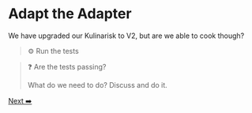 # Adapt the Adapter

We have upgraded our Kulinarisk to V2, but are we able to cook though?

> ⚙️ Run the tests

>❓ Are the tests passing?
> 
> What do we need to do? Discuss and do it.

[Next ➡️](./tests-are-failing-again.md)